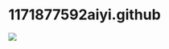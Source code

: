# 1171877592aiyi.github
![](https://qgt-style.oss-cn-hangzhou.aliyuncs.com/newcoursep4/g1/g1-2-2/tenor.gif)
